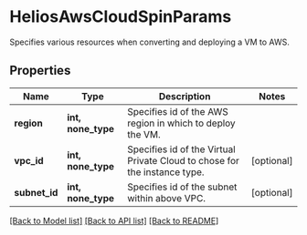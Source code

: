# HeliosAwsCloudSpinParams

Specifies various resources when converting and deploying a VM to AWS.

## Properties
Name | Type | Description | Notes
------------ | ------------- | ------------- | -------------
**region** | **int, none_type** | Specifies id of the AWS region in which to deploy the VM. | 
**vpc_id** | **int, none_type** | Specifies id of the Virtual Private Cloud to chose for the instance type. | [optional] 
**subnet_id** | **int, none_type** | Specifies id of the subnet within above VPC. | [optional] 

[[Back to Model list]](../README.md#documentation-for-models) [[Back to API list]](../README.md#documentation-for-api-endpoints) [[Back to README]](../README.md)


